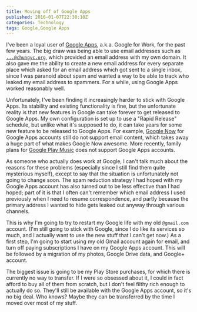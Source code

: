```yaml
---
title: Moving off of Google Apps
published: 2016-01-07T22:30:10Z
categories: Technology
tags: Google,Google Apps
---
```


I've been a loyal user of <a href="http://apps.google.com">Google Apps</a>, a.k.a. Google for Work, for the past few years.  The big draw was being able to use email addresses such as <code>...@chungyc.org</code>, which provided an email address with my own domain.  It also gave me the ability to create a new email address for every separate place which asked for an email address which got sent to a single inbox, since I was paranoid about spam and wanted a way to be able to track who leaked my email address to spammers.  For a while, using Google Apps worked reasonably well.

<!--more-->

Unfortunately, I've been finding it increasingly harder to stick with Google Apps.  Its stability and existing functionality is fine, but the unfortunate reality is that new features in Google can take forever to get released to Google Apps.  My own configuration is set up to use a "Rapid Release" schedule, but unlike what it's supposed to do, it can take years for some new feature to be released to Google Apps.  For example, <a href="https://www.google.com/landing/now/">Google Now</a> for Google Apps accounts still do not support email content, which takes away a huge part of what makes Google Now awesome.  More recently, family plans for <a href="https://play.google.com/music">Google Play Music</a> does not support Google Apps accounts.

As someone who actually does work at Google, I can't talk much about the reasons for these problems (especially since I still find them quite mysterious myself), except to say that the situation is unfortunately not going to change soon.  The spam reduction strategy I had hoped with my Google Apps account has also turned out to be less effective than I had hoped; part of it is that I often can't remember which email address I used previously when I need to resume correspondence, and partly because the primary address I wanted to hide gets leaked out anyway through various channels.

This is why I'm going to try to restart my Google life with my old <code>@gmail.com</code> account.  (I'm still going to stick with Google, since I do like its services so much, and I actually want to use the new stuff that I can't get now.)  As a first step, I'm going to start using my old Gmail account again for email, and turn off paying subscriptions I have on my Google Apps account.  This will be followed by a migration of my photos, Google Drive data, and Google+ account.

The biggest issue is going to be my Play Store purchases, for which there is currently no way to transfer.  If I were so obsessed about it, I could in fact afford to buy all of them from scratch, but I don't feel filthy rich enough to actually do so.  They'll still be available with the Google Apps account, so it's no big deal.  Who knows?  Maybe they can be transferred by the time I moved over most of my stuff.


